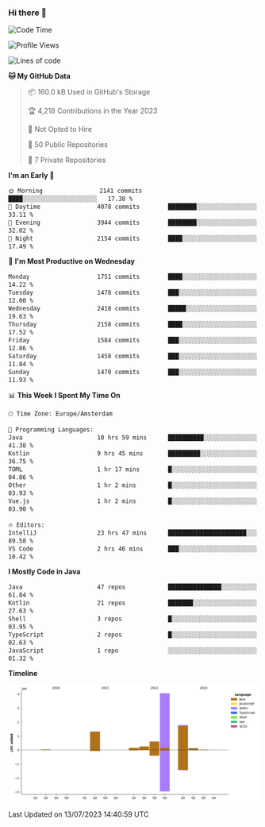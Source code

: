 ### Hi there 👋


<!--START_SECTION:waka-->
![Code Time](http://img.shields.io/badge/Code%20Time-3%2C353%20hrs%2037%20mins-blue)

![Profile Views](http://img.shields.io/badge/Profile%20Views-11-blue)

![Lines of code](https://img.shields.io/badge/From%20Hello%20World%20I%27ve%20Written-8.3%20million%20lines%20of%20code-blue)

**🐱 My GitHub Data** 

> 📦 160.0 kB Used in GitHub's Storage 
 > 
> 🏆 4,218 Contributions in the Year 2023
 > 
> 🚫 Not Opted to Hire
 > 
> 📜 50 Public Repositories 
 > 
> 🔑 7 Private Repositories 
 > 
**I'm an Early 🐤** 

```text
🌞 Morning                2141 commits        ████░░░░░░░░░░░░░░░░░░░░░   17.38 % 
🌆 Daytime                4078 commits        ████████░░░░░░░░░░░░░░░░░   33.11 % 
🌃 Evening                3944 commits        ████████░░░░░░░░░░░░░░░░░   32.02 % 
🌙 Night                  2154 commits        ████░░░░░░░░░░░░░░░░░░░░░   17.49 % 
```
📅 **I'm Most Productive on Wednesday** 

```text
Monday                   1751 commits        ████░░░░░░░░░░░░░░░░░░░░░   14.22 % 
Tuesday                  1478 commits        ███░░░░░░░░░░░░░░░░░░░░░░   12.00 % 
Wednesday                2418 commits        █████░░░░░░░░░░░░░░░░░░░░   19.63 % 
Thursday                 2158 commits        ████░░░░░░░░░░░░░░░░░░░░░   17.52 % 
Friday                   1584 commits        ███░░░░░░░░░░░░░░░░░░░░░░   12.86 % 
Saturday                 1458 commits        ███░░░░░░░░░░░░░░░░░░░░░░   11.84 % 
Sunday                   1470 commits        ███░░░░░░░░░░░░░░░░░░░░░░   11.93 % 
```


📊 **This Week I Spent My Time On** 

```text
🕑︎ Time Zone: Europe/Amsterdam

💬 Programming Languages: 
Java                     10 hrs 59 mins      ██████████░░░░░░░░░░░░░░░   41.38 % 
Kotlin                   9 hrs 45 mins       █████████░░░░░░░░░░░░░░░░   36.75 % 
TOML                     1 hr 17 mins        █░░░░░░░░░░░░░░░░░░░░░░░░   04.86 % 
Other                    1 hr 2 mins         █░░░░░░░░░░░░░░░░░░░░░░░░   03.93 % 
Vue.js                   1 hr 2 mins         █░░░░░░░░░░░░░░░░░░░░░░░░   03.90 % 

🔥 Editors: 
IntelliJ                 23 hrs 47 mins      ██████████████████████░░░   89.58 % 
VS Code                  2 hrs 46 mins       ███░░░░░░░░░░░░░░░░░░░░░░   10.42 % 
```

**I Mostly Code in Java** 

```text
Java                     47 repos            ███████████████░░░░░░░░░░   61.84 % 
Kotlin                   21 repos            ███████░░░░░░░░░░░░░░░░░░   27.63 % 
Shell                    3 repos             █░░░░░░░░░░░░░░░░░░░░░░░░   03.95 % 
TypeScript               2 repos             █░░░░░░░░░░░░░░░░░░░░░░░░   02.63 % 
JavaScript               1 repo              ░░░░░░░░░░░░░░░░░░░░░░░░░   01.32 % 
```



**Timeline**

![Lines of Code chart](https://raw.githubusercontent.com/powercasgamer/powercasgamer/master/assets/bar_graph.png)


 Last Updated on 13/07/2023 14:40:59 UTC
<!--END_SECTION:waka-->
